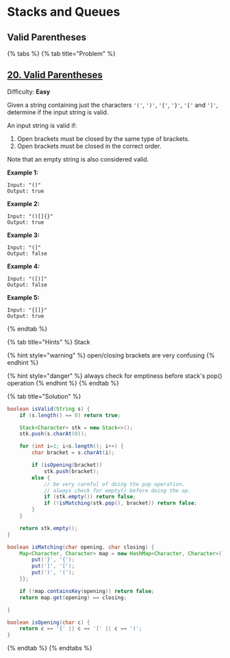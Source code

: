 # Stacks and Queues

## Valid Parentheses

{% tabs %}
{% tab title="Problem" %}
## [20. Valid Parentheses](https://leetcode.com/problems/valid-parentheses/)

Difficulty: **Easy**

Given a string containing just the characters `'('`, `')'`, `'{'`, `'}'`, `'['` and `']'`, determine if the input string is valid.

An input string is valid if:

1. Open brackets must be closed by the same type of brackets.
2. Open brackets must be closed in the correct order.

Note that an empty string is also considered valid.

**Example 1:**

```text
Input: "()"
Output: true
```

**Example 2:**

```text
Input: "()[]{}"
Output: true
```

**Example 3:**

```text
Input: "(]"
Output: false
```

**Example 4:**

```text
Input: "([)]"
Output: false
```

**Example 5:**

```text
Input: "{[]}"
Output: true
```
{% endtab %}

{% tab title="Hints" %}
Stack

{% hint style="warning" %}
open/closing brackets are very confusing
{% endhint %}

{% hint style="danger" %}
always check for emptiness before stack's pop\(\) operation
{% endhint %}
{% endtab %}

{% tab title="Solution" %}
```java
boolean isValid(String s) {
    if (s.length() == 0) return true;

    Stack<Character> stk = new Stack<>();
    stk.push(s.charAt(0));

    for (int i=1; i<s.length(); i++) {
        char bracket = s.charAt(i);

        if (isOpening(bracket))
            stk.push(bracket);
        else {
            // be very careful of doing the pop operation.
            // always check for empty() before doing the op.
            if (stk.empty()) return false;
            if (!isMatching(stk.pop(), bracket)) return false;
        }
    }

    return stk.empty();
}

boolean isMatching(char opening, char closing) {
    Map<Character, Character> map = new HashMap<Character, Character>() {{
        put('}', '{');
        put(']', '[');
        put(')', '(');
    }};

    if (!map.containsKey(opening)) return false;
    return map.get(opening) == closing;

}

boolean isOpening(char c) {
    return c == '{' || c == '[' || c == '('; 
}
```
{% endtab %}
{% endtabs %}

